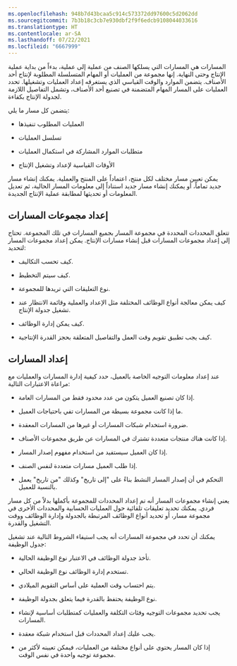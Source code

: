 ```yaml
---
ms.openlocfilehash: 948b7d43bcaa5c914c573372dd97600c5d2062dd
ms.sourcegitcommit: 7b3b18c3cb7e930dbf2f9f6edcb9108044033616
ms.translationtype: HT
ms.contentlocale: ar-SA
ms.lasthandoff: 07/22/2021
ms.locfileid: "6667999"
---
```

المسارات هي المسارات التي يسلكها الصنف من عملية إلى عملية، بدءاً من بداية عملية الإنتاج وحتى النهاية. إنها مجموعة من العمليات أو المهام المتسلسلة المطلوبة لإنتاج أحد الأصناف. يتضمن الموارد والوقت القياسي الذي يستغرقه إعداد العمليات وتشغيلها. تحدد العمليات على المسار المهام المتضمنة في تصنيع أحد الأصناف، وتشمل التفاصيل اللازمة لجدولة الإنتاج بكفاءة.

يتضمن كل مسار ما يلي:

-   العمليات المطلوب تنفيذها

-   تسلسل العمليات

-   متطلبات الموارد المشاركة في استكمال العمليات

-   الأوقات القياسية لإعداد وتشغيل الإنتاج

يمكن تعيين مسار مختلف لكل منتج، اعتماداً على المنتج والعملية. يمكنك إنشاء مسار جديد تماماً، أو يمكنك إنشاء مسار جديد استناداً إلى معلومات المسار الحالية، ثم تعديل المعلومات أو تحديثها لمطابقة عملية الإنتاج الجديدة.


## <a name="set-up-route-groups"></a>إعداد مجموعات المسارات

تتعلق المحددات المحددة في مجموعة المسار بجميع المسارات في تلك المجموعة. تحتاج إلى إعداد مجموعات المسارات قبل إنشاء مسارات الإنتاج. يمكن إعداد مجموعات المسار لتحديد:

-   كيف تحسب التكاليف.

-   كيف سيتم التخطيط.

-   نوع التعليقات التي تريدها للمجموعة.

-   كيف يمكن معالجة أنواع الوظائف المختلفة مثل الإعداد والعملية وقائمة الانتظار عند تشغيل جدولة الإنتاج.

-   كيف يمكن إدارة الوظائف.

-   كيف يجب تطبيق تقويم وقت العمل والتفاصيل المتعلقة بحجز القدرة الإنتاجية.


## <a name="set-up-routes"></a>إعداد المسارات

عند إعداد معلومات التوجيه الخاصة بالعميل، حدد كيفية إدارة المسارات والعمليات مع مراعاة الاعتبارات التالية:

-   إذا كان تصنيع العميل يتكون من عدد محدود فقط من المسارات العامة.

-   ما إذا كانت مجموعة بسيطة من المسارات تفي باحتياجات العميل.

-   ضرورة استخدام شبكات المسارات أو غيرها من المسارات المعقدة.

-   إذا كانت هناك منتجات متعددة تشترك في المسارات عن طريق مجموعات الأصناف.

-   إذا كان العميل سيستفيد من استخدام مفهوم إصدار المسار.

-   إذا طلب العميل مسارات متعددة لنفس الصنف.

-   التحكم في أن إصدار المسار النشط بناءً على "إلى تاريخ" وكذلك "من تاريخ" يعمل بالنسبة للعميل.


يعني إنشاء مجموعات المسار أنه تم إعداد المحددات للمجموعة بأكملها بدلاً من كل مسار فردي. يمكنك تحديد تعليقات تلقائية حول العمليات الحسابية والمحددات الأخرى في مجموعة مسار، أو تحديد أنواع الوظائف المرتبطة بالجدولة وإدارة الوظائف ووقت التشغيل والقدرة.

يمكنك أن تحدد في مجموعة المسارات أنه يجب استيفاء الشروط التالية عند تشغيل جدول الوظيفة:

-   تأخذ جدولة الوظائف في الاعتبار نوع الوظيفة الحالية.

-   تستخدم إدارة الوظائف نوع الوظيفة الحالي.
-   يتم احتساب وقت العملية على أساس التقويم الميلادي.

-   نوع الوظيفة يحتفظ بالقدرة فيما يتعلق بجدولة الوظيفة.

-   يجب تحديد مجموعات التوجيه وفئات التكلفة والعمليات كمتطلبات أساسية لإنشاء المسارات.

-   يجب عليك إعداد المحددات قبل استخدام شبكة معقدة.

-   إذا كان المسار يحتوي على أنواع مختلفة من العمليات، فيمكن تعيينه لأكثر من مجموعة توجيه واحدة في نفس الوقت.
